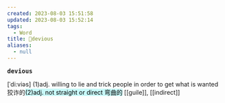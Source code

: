 ```yaml
---
created: 2023-08-03 15:51:58
updated: 2023-08-03 15:52:14
tags:
  - Word
title: 📖devious
aliases:
  - null
---
```


<pre><strong>devious</strong></pre>
[ˈdi:viəs]
(1)adj. willing to lie and trick people in order to get what is wanted 狡诈的<mark style="background: #ABF7F7A6;">(2)adj. not straight or direct 弯曲的</mark>
[[guile]], [[indirect]]
